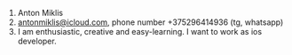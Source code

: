 1. Anton Miklis
2. antonmiklis@icloud.com, phone number +375296414936 (tg, whatsapp) 
3. I am enthusiastic, creative and easy-learning. I want to work as ios developer.


